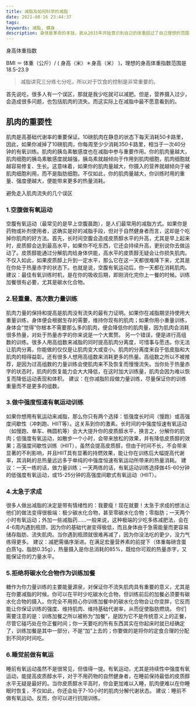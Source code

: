 ```yaml
---
title: 减脂及如何科学的减脂
date: 2021-08-16 23:44:37
tags:
keywords: 减脂, 健身
description: 身体是革命的本钱，我从2015年开始意识到自己的体重超过了自己理想的范围，从此开始锻炼身体，先从跑步开始，逐步开始熟悉减脂、增肌、合理营养相关的知识，本文总结减脂的一些知识。
---
```


身高体重指数

BMI ＝ 体重（公斤）/ ( 身高（米）＊身高（米） )，理想的身高体重指数范围是18.5-23.9

> 减脂讲究三分练七分吃，所以对于饮食的控制是非常重要的。

首先说吃，很多人有一个误区，那就是我少吃就可以减肥。但是，营养摄入过少，会造成很多问题，也包括肌肉的流失。而这实际上在减脂中最不愿意看到的。

## 肌肉的重要性

肌肉是高基础代谢率的重要保证。10磅肌肉在静息的状态下每天消耗50卡路里，因此，如果你减掉了10磅肌肉，你每周至少少消耗350卡路里，相当于一次40分钟的有氧训练。肌肉的胰岛素敏感度也在减脂中参与重要作用。你的肌肉量越大，肌肉细胞的胰岛素敏感度就越强，胰岛素就越倾向于作用到肌肉细胞，肌肉细胞就越容易修复、生长。这意味着，如果你的肌肉量越大，你摄入的营养就越倾向于被肌肉细胞利用，而不是脂肪细胞。不仅如此，你的肌肉量越大，你训练时用的重量、强度便越大，便能带来更多的热量消耗。

避免走入肌肉流失的几个误区

### 1.空腹做有氧运动

空腹有氧运动（最常见的是早上空腹晨跑），是人们最常用的减脂方式。如果你是药物或补剂使用者，这确实是好的减脂手段，但对于自然健身者而言，这却是个吃掉你肌肉的好方法。首先，长时间空腹会造成皮质醇水平的升高，尤其是早上起来时，皮质醇会达到最高水平，如果你不吃东西，它还会持续升高，更别说你去做运动了。皮质醇能通过分解肌肉给身体供能，高水平的皮质醇无疑会让你损失肌肉。不仅入如此，如果皮质醇上升到一定水平，那么它在这一天都很难降下来，尤其是在你处于热量赤字的状态下。也就是说，空腹有氧运动后，你一天都在消耗肌肉。
建议：最佳有氧训练时机，是在你的吸收后期，即刚消化完你上一餐的时候。训练加餐很有必要，尤其是碳水化合物。

### 2.轻重量、高次数力量训练

肌肉力量的保持和提高是肌肉没有流失的最有力证明。如果你在减脂期坚持使用大重量训练，身体便会根据生存的需要，维持你现有的肌肉；如果你用小重量训练，身体会“觉得”你根本不需要那么多的肌肉，便会降低你的肌肉量，因为肌肉会消耗很多热量，对处于热量赤字的你来说是一个大累赘。 另一个错误，便是进行高组数的训练。很多人用高组数来减脂的同时提高肌肉分离度，可惜事与愿违。你无法让肌肉分离，你能做的仅仅是让肌肉变大或变小。肌肉的分离度来自于低皮脂和大肌肉的相得益彰。还有很多人想用高组数来消耗更多的热量。高组数之所以不被推荐，是因为过高组数的力量训练会使肌肉来不及恢复而慢慢流失。当你处于热量赤字的状态时，肌肉的恢复能力会大大降低，在这时加大训练量，肌肉会因为难以恢复而降低运动表现和体积。
建议：在你减脂阶段做力量训练，尽量保证你的训练重量而不是更多的组数。

### 3.做中强度恒速有氧运动训练

如果你想用有氧运动来减脂，那么你只有两个选择：低强度长时间（慢跑）或高强度间歇性（冲刺跑、HIIT等）。这关系到你的激素。长时间的中强度恒速有氧运动（如慢跑、单车、椭圆机等）会大大提升你的皮质醇水平，换言之，分解你的肌肉；低强度有氧运动，如散步一个小时，会带来放松的效果，并有降低皮质醇的效果；高强度间歇性训练（HIIT），虽然会提高皮质醇，但由于时间不长，不会带来显著的不利影响，并且HIIT具有显著的持燃效果，能让你在训练后大幅提高代谢率，其消耗的总热量远远多于单纯的中强度恒速有氧运动所带来的热量消耗。
建议：一天一练的话，做力量训练；一天两练的话，有氧运动训练选择做45-60分钟的低强度有氧运动，或15-25分钟的高强度间歇式有氧运动（HIIT）。

### 4.太急于求成

很多人做出减脂的决定是带有情绪性的：我要瘦！现在就要！太急于求成的想法让他们的做法变得很极端：极少碳水化合物，甚至零碳水化合物；零脂肪；一天两个小时有氧运动；外加一些减脂药……一般来说，这种极端的少吃多练减肥法，会在4-6周内遇到瓶颈，因为你的基础代谢变得极低，而且身体由于急需能量而更容易储存脂肪、流失肌肉。当你遇到瓶颈就很难再减了，因为你没法吃的更少，没力气练得更多。
建议：减肥需循序渐进。在满足宏量营养素的前提下（体重每磅含蛋白质1g，脂肪0.35g），热量摄入是你总消耗的85%，既给你可观的热量赤字，又能保证你的力量水平。

### 5.拒绝将碳水化合物作为训练加餐

糖作为你力量训练的主要能量源泉，对保证你不流失肌肉具有重要的意义，尤其是在你要减脂的时候。你可以在平时少吃碳水化合物，但训练前后的加餐必须要有碳水化合物的摄入。你完全不用担心你训练加餐中的碳水化合物会让你变胖，它反而能让你保证训练的强度、维持肌肉、维持基础代谢率，从而促使脂肪燃烧。 你们需要注意的是：训练加餐之所以被称为“加餐”，是因为它不是传统意义上的正餐，尽管它碰巧处在你正餐时间；你一天要吃的所有东西其实在你起床时就已经确定了，训练加餐是其中一部分，不是“加”上去的；你要做的是将你的定食合理的分配到不同的时间吃。

### 6.睡觉前做有氧运

睡前有氧运动虽然不是很常见，但值得一提。有氧运动，尤其是持续性中强度有氧运动，能提高皮质醇水平，对于不用药物的自然健身者，在睡前保持最低的皮质醇水平无疑是最好的。当你皮质醇水平高时，你会更加难以入睡，肌肉便难以在你睡眠时恢复，不仅如此，你还会处于7-10小时的肌肉分解代谢状态。
建议：睡前不做有氧运动。反而，你可以进行抗阻训练。